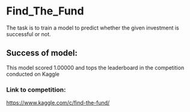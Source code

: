 # Find_The_Fund
The task is to train a model to predict whether the given investment is  successful or not.
<br><h2> Success of model: </h3>
 This model scored 1.00000 and tops the leaderboard in the competition conducted on Kaggle
<br><h3> Link to competition: </h3>
https://www.kaggle.com/c/find-the-fund/
